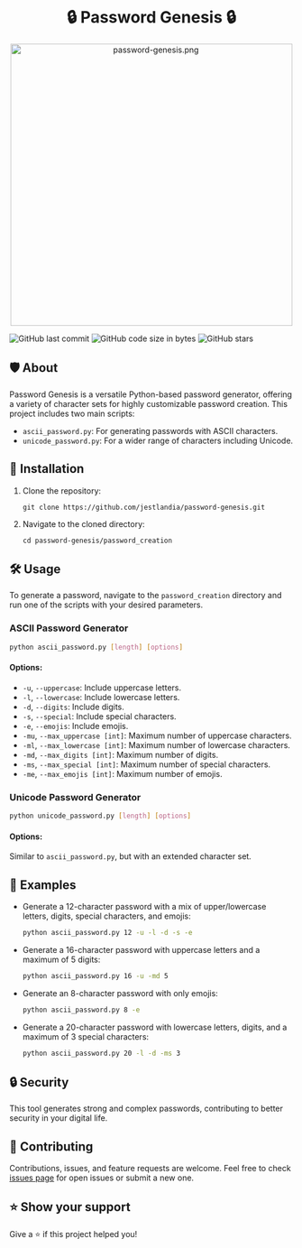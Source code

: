  <h1 align='center'>🔒 Password Genesis 🔒</h1>

<p align="center">
  <img src="https://i.imgur.com/hjcOJxj.png" alt="password-genesis.png" width="500" style="display: block; margin: 0 auto;">
</p>

![GitHub last commit](https://img.shields.io/github/last-commit/jestlandia/password-genesis)
![GitHub code size in bytes](https://img.shields.io/github/languages/code-size/jestlandia/password-genesis)
![GitHub stars](https://img.shields.io/github/stars/jestlandia/password-genesis?style=social)

## 🛡️ About

Password Genesis is a versatile Python-based password generator, offering a variety of character sets for highly customizable password creation. This project includes two main scripts:
- `ascii_password.py`: For generating passwords with ASCII characters.
- `unicode_password.py`: For a wider range of characters including Unicode.

## 🚀 Installation

1. Clone the repository:
   ```
   git clone https://github.com/jestlandia/password-genesis.git
   ```
2. Navigate to the cloned directory:
   ```
   cd password-genesis/password_creation
   ```

## 🛠️ Usage

To generate a password, navigate to the `password_creation` directory and run one of the scripts with your desired parameters.

### ASCII Password Generator

```bash
python ascii_password.py [length] [options]
```

#### Options:
- `-u`, `--uppercase`: Include uppercase letters.
- `-l`, `--lowercase`: Include lowercase letters.
- `-d`, `--digits`: Include digits.
- `-s`, `--special`: Include special characters.
- `-e`, `--emojis`: Include emojis.
- `-mu`, `--max_uppercase [int]`: Maximum number of uppercase characters.
- `-ml`, `--max_lowercase [int]`: Maximum number of lowercase characters.
- `-md`, `--max_digits [int]`: Maximum number of digits.
- `-ms`, `--max_special [int]`: Maximum number of special characters.
- `-me`, `--max_emojis [int]`: Maximum number of emojis.

### Unicode Password Generator

```bash
python unicode_password.py [length] [options]
```

#### Options:
Similar to `ascii_password.py`, but with an extended character set.

## 🌟 Examples

- Generate a 12-character password with a mix of upper/lowercase letters, digits, special characters, and emojis:
  ```bash
  python ascii_password.py 12 -u -l -d -s -e
  ```
- Generate a 16-character password with uppercase letters and a maximum of 5 digits:
  ```bash
  python ascii_password.py 16 -u -md 5
  ```
- Generate an 8-character password with only emojis:
  ```bash
  python ascii_password.py 8 -e
  ```
- Generate a 20-character password with lowercase letters, digits, and a maximum of 3 special characters:
  ```bash
  python ascii_password.py 20 -l -d -ms 3
  ```

## 🔒 Security

This tool generates strong and complex passwords, contributing to better security in your digital life. 

## 🤝 Contributing

Contributions, issues, and feature requests are welcome. Feel free to check [issues page](https://github.com/jestlandia/password-genesis/issues) for open issues or submit a new one.

## ⭐ Show your support

Give a ⭐️ if this project helped you!
